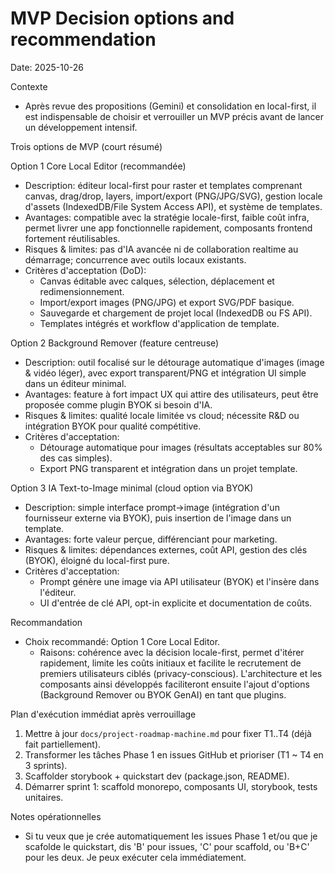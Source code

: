 ﻿# MVP Decision  options and recommendation

Date: 2025-10-26

Contexte
- Après revue des propositions (Gemini) et consolidation en local-first, il est indispensable de choisir et verrouiller un MVP précis avant de lancer un développement intensif.

Trois options de MVP (court résumé)

Option 1  Core Local Editor (recommandée)
- Description: éditeur local-first pour raster et templates comprenant canvas, drag/drop, layers, import/export (PNG/JPG/SVG), gestion locale d'assets (IndexedDB/File System Access API), et système de templates.
- Avantages: compatible avec la stratégie locale-first, faible coût infra, permet livrer une app fonctionnelle rapidement, composants frontend fortement réutilisables.
- Risques & limites: pas d'IA avancée ni de collaboration realtime au démarrage; concurrence avec outils locaux existants.
- Critères d'acceptation (DoD):
  - Canvas éditable avec calques, sélection, déplacement et redimensionnement.
  - Import/export images (PNG/JPG) et export SVG/PDF basique.
  - Sauvegarde et chargement de projet local (IndexedDB ou FS API).
  - Templates intégrés et workflow d'application de template.

Option 2  Background Remover (feature centreuse)
- Description: outil focalisé sur le détourage automatique d'images (image & vidéo léger), avec export transparent/PNG et intégration UI simple dans un éditeur minimal.
- Avantages: feature à fort impact UX qui attire des utilisateurs, peut être proposée comme plugin BYOK si besoin d'IA.
- Risques & limites: qualité locale limitée vs cloud; nécessite R&D ou intégration BYOK pour qualité compétitive.
- Critères d'acceptation:
  - Détourage automatique pour images (résultats acceptables sur 80% des cas simples).
  - Export PNG transparent et intégration dans un projet template.

Option 3  IA Text-to-Image minimal (cloud option via BYOK)
- Description: simple interface prompt->image (intégration d'un fournisseur externe via BYOK), puis insertion de l'image dans un template.
- Avantages: forte valeur perçue, différenciant pour marketing.
- Risques & limites: dépendances externes, coût API, gestion des clés (BYOK), éloigné du local-first pure.
- Critères d'acceptation:
  - Prompt génère une image via API utilisateur (BYOK) et l'insère dans l'éditeur.
  - UI d'entrée de clé API, opt-in explicite et documentation de coûts.

Recommandation
- Choix recommandé: Option 1  Core Local Editor.
  - Raisons: cohérence avec la décision locale-first, permet d'itérer rapidement, limite les coûts initiaux et facilite le recrutement de premiers utilisateurs ciblés (privacy-conscious). L'architecture et les composants ainsi développés faciliteront ensuite l'ajout d'options (Background Remover ou BYOK GenAI) en tant que plugins.

Plan d'exécution immédiat après verrouillage
1. Mettre à jour `docs/project-roadmap-machine.md` pour fixer T1..T4 (déjà fait partiellement).
2. Transformer les tâches Phase 1 en issues GitHub et prioriser (T1 ~ T4 en 3 sprints).
3. Scaffolder storybook + quickstart dev (package.json, README).
4. Démarrer sprint 1: scaffold monorepo, composants UI, storybook, tests unitaires.

Notes opérationnelles
- Si tu veux que je crée automatiquement les issues Phase 1 et/ou que je scafolde le quickstart, dis 'B' pour issues, 'C' pour scaffold, ou 'B+C' pour les deux. Je peux exécuter cela immédiatement.

